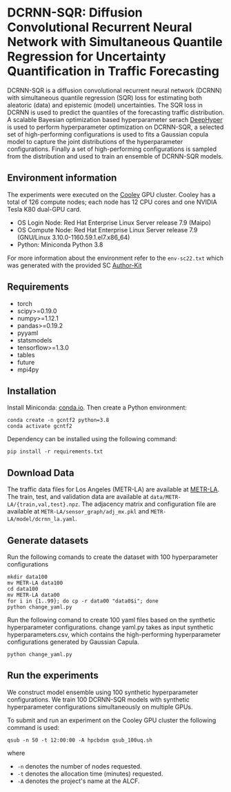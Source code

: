# DCRNN-SQR: Diffusion Convolutional Recurrent Neural Network with Simultaneous Quantile Regression for Uncertainty Quantification in Traffic Forecasting

DCRNN-SQR is a diffusion convolutional recurrent neural network (DCRNN) with simultaneous quantile regression (SQR) loss for estimating both aleatoric (data) 
and epistemic (model) uncertainties. The SQR loss in DCRNN is used to predict the quantiles of the forecasting traffic distribution. A scalable Bayesian optimization 
based hyperparameter serach [DeepHyper](https://deephyper.readthedocs.io/en/latest/) is used to perform hyperparameter optimization on DCRNN-SQR, a selected set 
of high-performing configurations is used to fits a Gaussian copula model to capture the joint distributions of the hyperparameter configurations. Finally a set 
of high-performing configurations is sampled from the distribution and used to train an ensemble of DCRNN-SQR models.

## Environment information

The experiments were executed on the [Cooley](https://www.alcf.anl.gov/support-center/cooley/cooley-system-overview) GPU cluster. Cooley has a total of 126 compute nodes; each node has 12 CPU cores and one NVIDIA Tesla K80 dual-GPU card.

* OS Login Node: Red Hat Enterprise Linux Server release 7.9 (Maipo)
* OS Compute Node: Red Hat Enterprise Linux Server release 7.9 (GNU/Linux 3.10.0-1160.59.1.el7.x86_64)
* Python: Miniconda Python 3.8

For more information about the environment refer to the `env-sc22.txt` which was generated with the provided SC [Author-Kit](https://github.com/SC-Tech-Program/Author-Kit.)

## Requirements
* torch
* scipy>=0.19.0
* numpy>=1.12.1
* pandas>=0.19.2
* pyyaml
* statsmodels
* tensorflow>=1.3.0
* tables
* future
* mpi4py

## Installation

Install Miniconda: [conda.io](https://docs.conda.io/en/latest/miniconda.html). Then create a Python environment:

```console
conda create -n gcntf2 python=3.8
conda activate gcntf2
```

Dependency can be installed using the following command:
```console
pip install -r requirements.txt
```

## Download Data

The traffic data files for Los Angeles (METR-LA) are available at [METR-LA](https://anl.box.com/s/ptjgb2jcpf122jtooml5ew55x0ubibxq). The train, test, and validation data are available at `data/METR-LA/{train,val,test}.npz`. The adjacency matrix and configuration file are available at `METR-LA/sensor_graph/adj_mx.pkl` and `METR-LA/model/dcrnn_la.yaml`.

## Generate datasets 
Run the following comands to create the dataset with 100 hyperparameter configurations 

```no-highlight
mkdir data100
mv METR-LA data100
cd data100
mv METR-LA data00
for i in {1..99}; do cp -r data00 "data0$i"; done
python change_yaml.py
```

Run the following comand to create 100 yaml files based on the synthetic hyperparameter configurations. change yaml.py takes as input synthetic hyperparameters.csv, which contains the high-performing hyperparameter configurations generated by Gaussian Capula.

```no-highlight
python change_yaml.py
```

## Run the experiments 
We construct model ensemble using 100 synthetic hyperparameter configurations. We train 100 DCRNN-SQR models with synthetic hyperparameter configurations simultaneously on multiple GPUs.

To submit and run an experiment on the Cooley GPU cluster the following command is used:

```no-highlight
qsub -n 50 -t 12:00:00 -A hpcbdsm qsub_100uq.sh
```
where

* `-n` denotes the number of nodes requested.
* `-t` denotes the allocation time (minutes) requested.
* `-A` denotes the project's name at the ALCF.

